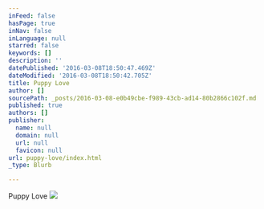 ```yaml
---
inFeed: false
hasPage: true
inNav: false
inLanguage: null
starred: false
keywords: []
description: ''
datePublished: '2016-03-08T18:50:47.469Z'
dateModified: '2016-03-08T18:50:42.705Z'
title: Puppy Love
author: []
sourcePath: _posts/2016-03-08-e0b49cbe-f989-43cb-ad14-80b2866c102f.md
published: true
authors: []
publisher:
  name: null
  domain: null
  url: null
  favicon: null
url: puppy-love/index.html
_type: Blurb

---
```

Puppy Love
![](https://the-grid-user-content.s3-us-west-2.amazonaws.com/e1edfdc2-4bf0-4840-82c5-49a2569ec742.jpg)